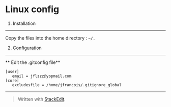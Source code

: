 Linux config
=======

1) Installation
-------
Copy the files into the home directory : ```~/.``` 

2) Configuration
-------

** Edit the .gitconfig file**

 ```
 [user]
	email = jflzzz@yopmail.com
 [core]
	excludesfile = /home/jfrancois/.gitignore_global
```

-------

> Written with [StackEdit](https://stackedit.io/).
